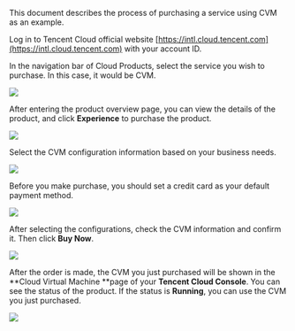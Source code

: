 
This document describes the process of purchasing a service using CVM as an example.

Log in to Tencent Cloud official website [https://intl.cloud.tencent.com](https://intl.cloud.tencent.com) with your account ID.


In the navigation bar of Cloud Products, select the service you wish to purchase. In this case, it would be CVM.

![](https://mc.qcloudimg.com/static/img/14f1c110cbc088e6333791238a21fee7/001.png)

After entering the product overview page, you can view the details of the product, and click **Experience** to purchase the product.

![](https://mc.qcloudimg.com/static/img/f6003e72b13f0abd15defef0570e8901/002.png)

Select the CVM configuration information based on your business needs.

![](https://mc.qcloudimg.com/static/img/2d7b1a8516236d06d24ef591e577f917/003.png)



Before you make purchase, you should set a credit card as your default payment method.

![](https://main.qcloudimg.com/raw/e9e3e7a631c29e7614e2b64cc329ef2e.png)

After selecting the configurations, check the CVM information and confirm it. Then click **Buy Now**.

![](https://mc.qcloudimg.com/static/img/ecdec33446ef20b077a304fa010efbea/004.png)

After the order is made, the CVM you just purchased will be shown in the **Cloud Virtual Machine **page of your **Tencent Cloud Console**. You can see the status of the product. If the status is **Running**, you can use the CVM you just purchased.

![](https://mc.qcloudimg.com/static/img/9ebaff5d0577a24343eb2ebc8b0fa15b/005.png)


